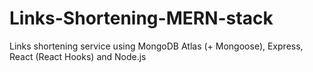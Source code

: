 # Links-Shortening-MERN-stack
Links shortening service using MongoDB Atlas (+ Mongoose), Express, React (React Hooks) and Node.js
